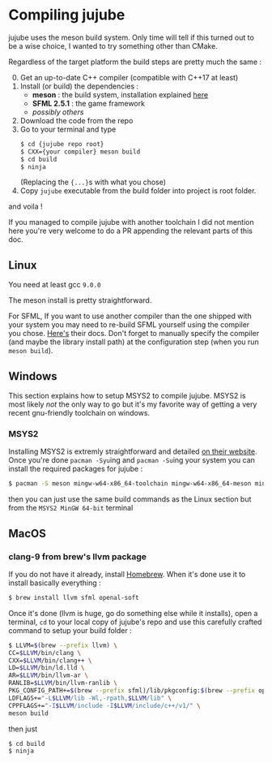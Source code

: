 # Compiling jujube

jujube uses the meson build system.
Only time will tell if this turned out to be a wise choice, I wanted to try something other than CMake.

Regardless of the target platform the build steps are pretty much the same :

0. Get an up-to-date C++ compiler (compatible with C++17 at least)
0. Install (or build) the dependencies :
    - **meson** : the build system, installation explained [here](https://mesonbuild.com/Quick-guide.html)
    - **SFML 2.5.1** : the game framework
    - *possibly others*
0. Download the code from the repo
0. Go to your terminal and type
    ```bash
    $ cd {jujube repo root}
    $ CXX={your compiler} meson build
    $ cd build
    $ ninja
    ```
    (Replacing the `{...}`s with what you chose)
0. Copy `jujube` executable from the build folder into project is root folder.

and voila !

If you managed to compile jujube with another toolchain I did not mention here you're very welcome to do a PR appending the relevant parts of this doc.

## Linux

You need at least gcc `9.0.0`

The meson install is pretty straightforward.

For SFML, If you want to use another compiler than the one shipped with your system you may need to re-build SFML yourself using the compiler you chose. [Here's](https://www.sfml-dev.org/tutorials/2.5/compile-with-cmake.php) their docs. Don't forget to manually specify the compiler (and maybe the library install path) at the configuration step (when you run `meson build`).

## Windows

This section explains how to setup MSYS2 to compile jujube. MSYS2 is most likely *not* the only way to go but it's my favorite way of getting a very recent gnu-friendly toolchain on windows.

### MSYS2

Installing MSYS2 is extremly straightforward and detailed [on their website](https://www.msys2.org/).
Once you're done `pacman -Syu`ing and `pacman -Su`ing your system you can install the required packages for jujube :

```bash
$ pacman -S meson mingw-w64-x86_64-toolchain mingw-w64-x86_64-meson mingw-w64-x86_64-sfml mingw-w64-x86_64-cairo
```

then you can just use the same build commands as the Linux section but from the `MSYS2 MinGW 64-bit` terminal

## MacOS
### clang-9 from brew's llvm package
If you do not have it already, install [Homebrew](https://brew.sh/).
When it's done use it to install basically everything :

```bash
$ brew install llvm sfml openal-soft
```

Once it's done (llvm is huge, go do something else while it installs), open a terminal, `cd` to your local copy of jujube's repo and use this carefully crafted command to setup your build folder :

```bash
$ LLVM=$(brew --prefix llvm) \
CC=$LLVM/bin/clang \
CXX=$LLVM/bin/clang++ \
LD=$LLVM/bin/ld.lld \
AR=$LLVM/bin/llvm-ar \
RANLIB=$LLVM/bin/llvm-ranlib \
PKG_CONFIG_PATH+=$(brew --prefix sfml)/lib/pkgconfig:$(brew --prefix openal-soft)/lib/pkgconfig \
LDFLAGS+="-L$LLVM/lib -Wl,-rpath,$LLVM/lib" \
CPPFLAGS+="-I$LLVM/include -I$LLVM/include/c++/v1/" \
meson build
```

then just

```bash
$ cd build
$ ninja
```


